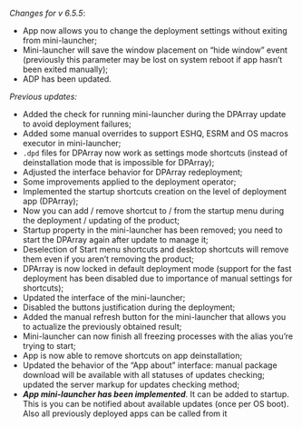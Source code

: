 _Changes for v 6.5.5_:
- App now allows you to change the deployment settings without exiting from mini-launcher;
- Mini-launcher will save the window placement on “hide window” event (previously this parameter may be lost on system reboot if app hasn’t been exited manually);
- ADP has been updated.

_Previous updates:_

- Added the check for running mini-launcher during the DPArray update to avoid deployment failures;
- Added some manual overrides to support ESHQ, ESRM and OS macros executor in mini-launcher;
- `.dpd` files for DPArray now work as settings mode shortcuts (instead of deinstallation mode that is impossible for DPArray);
- Adjusted the interface behavior for DPArray redeployment;
- Some improvements applied to the deployment operator;
- Implemented the startup shortcuts creation on the level of deployment app (DPArray);
- Now you can add / remove shortcut to / from the startup menu during the deployment / updating of the product;
- Startup property in the mini-launcher has been removed; you need to start the DPArray again after update to manage it;
- Deselection of Start menu shortcuts and desktop shortcuts will remove them even if you aren’t removing the product;
- DPArray is now locked in default deployment mode (support for the fast deployment has been disabled due to importance of manual settings for shortcuts);
- Updated the interface of the mini-launcher;
- Disabled the buttons justification during the deployment;
- Added the manual refresh button for the mini-launcher that allows you to actualize the previously obtained result;
- Mini-launcher can now finish all freezing processes with the alias you’re trying to start;
- App is now able to remove shortcuts on app deinstallation;
- Updated the behavior of the “App about” interface: manual package download will be available with all statuses of updates checking; updated the server markup for updates checking method;
- ***App mini-launcher has been implemented***. It can be added to startup. This is you can be notified about available updates (once per OS boot). Also all previously deployed apps can be called from it
